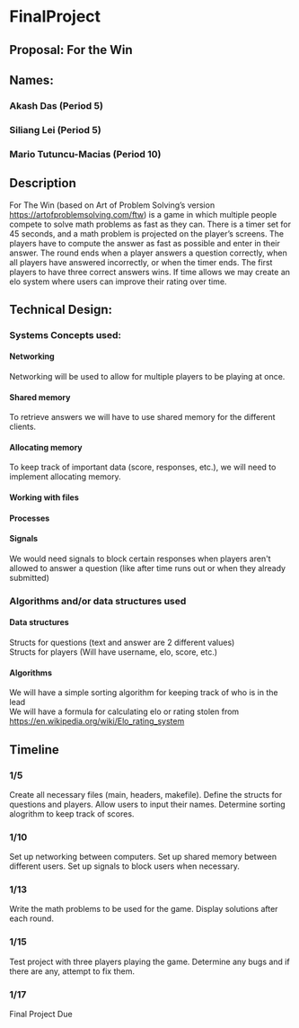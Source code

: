 # FinalProject

## Proposal: For the Win

## Names:
### Akash Das (Period 5)
### Siliang Lei (Period 5)
### Mario Tutuncu-Macias (Period 10)


## Description
For The Win (based on Art of Problem Solving’s version https://artofproblemsolving.com/ftw) is a game in which multiple people compete to solve math problems as fast as they can. There is a timer set for 45 seconds, and a math problem is projected on the player’s screens. The players have to compute the answer as fast as possible and enter in their answer. The round ends when a player answers a question correctly, when all players have answered incorrectly, or when the timer ends. The first players to have three correct answers wins. If time allows we may create an elo system where users can improve their rating over time.

## Technical Design:

### Systems Concepts used:
#### Networking
Networking will be used to allow for multiple players to be playing at once.
#### Shared memory
To retrieve answers we will have to use shared memory for the different clients.
#### Allocating memory
To keep track of important data (score, responses, etc.), we will need to implement allocating memory.
#### Working with files
#### Processes
#### Signals
We would need signals to block certain responses when players aren't allowed to answer a question (like after time runs out or when they already submitted)

### Algorithms and/or data structures used
#### Data structures
Structs for questions (text and answer are 2 different values)  
Structs for players (Will have username, elo, score, etc.)
#### Algorithms
We will have a simple sorting algorithm for keeping track of who is in the lead  
We will have a formula for calculating elo or rating stolen from https://en.wikipedia.org/wiki/Elo_rating_system

## Timeline
### 1/5
Create all necessary files (main, headers, makefile). Define the structs for questions
and players. Allow users to input their names. Determine sorting alogrithm to keep track of scores.
### 1/10
Set up networking between computers. Set up shared memory between different users. Set up signals to block users when necessary.
### 1/13
Write the math problems to be used for the game. Display solutions after each round.
### 1/15
Test project with three players playing the game. Determine any bugs and if there are any, attempt to fix them.
### 1/17
Final Project Due
